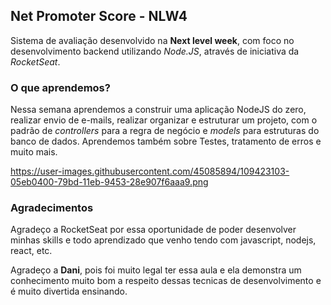 ## Net Promoter Score - NLW4

Sistema de avaliação desenvolvido na **Next level week**, com foco no desenvolvimento backend utilizando *Node.JS*, através de iniciativa da *RocketSeat*.

### O que aprendemos?

Nessa semana aprendemos a construir uma aplicação NodeJS do zero, realizar envio de e-mails, realizar organizar e estruturar um projeto, com o padrão de *controllers* para a regra de negócio e *models* para estruturas do banco de dados. Aprendemos também sobre Testes, tratamento de erros e muito mais. 

<img align="center">https://user-images.githubusercontent.com/45085894/109423103-05eb0400-79bd-11eb-9453-28e907f6aaa9.png</img>

### Agradecimentos

Agradeço a RocketSeat por essa oportunidade de poder desenvolver minhas skills e todo aprendizado que venho tendo com javascript, nodejs, react, etc.

Agradeço a **Dani**, pois foi muito legal ter essa aula e ela demonstra um conhecimento muito bom a respeito dessas tecnicas de desenvolvimento e é muito divertida ensinando.